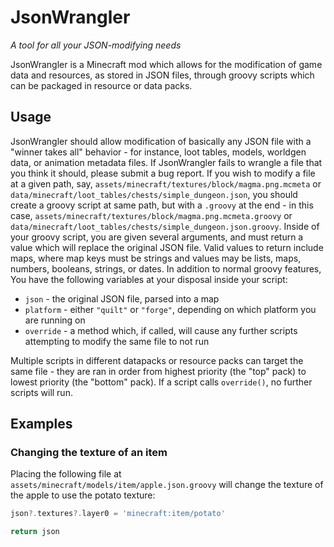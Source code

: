 # JsonWrangler

*A tool for all your JSON-modifying needs*

JsonWrangler is a Minecraft mod which allows for the modification of game data and resources, as stored in JSON files,
through groovy scripts which can be packaged in resource or data packs.

## Usage

JsonWrangler should allow modification of basically any JSON file with a "winner takes all" behavior - for instance,
loot tables, models, worldgen data, or animation metadata files. If JsonWrangler fails to wrangle a file that you think
it should, please submit a bug report. If you wish to modify a file at a given path, say,
`assets/minecraft/textures/block/magma.png.mcmeta` or `data/minecraft/loot_tables/chests/simple_dungeon.json`, you
should create a groovy script at same path, but with a `.groovy` at the end - in this case,
`assets/minecraft/textures/block/magma.png.mcmeta.groovy` or `data/minecraft/loot_tables/chests/simple_dungeon.json.groovy`.
Inside of your groovy script, you are given several arguments, and must return a value which will replace the original
JSON file. Valid values to return include maps, where map keys must be strings and values may be
lists, maps, numbers, booleans, strings, or dates. In addition to normal groovy features, You have the following
variables at your disposal inside your script:

* `json` - the original JSON file, parsed into a map
* `platform` - either `"quilt"` or `"forge"`, depending on which platform you are running on
* `override` - a method which, if called, will cause any further scripts attempting to modify the same file to not run

Multiple scripts in different datapacks or resource packs can target the same file - they are ran in order from highest
priority (the "top" pack) to lowest priority (the "bottom" pack). If a script calls `override()`, no further scripts
will run.

## Examples

### Changing the texture of an item
Placing the following file at `assets/minecraft/models/item/apple.json.groovy` will change the texture of the apple to
use the potato texture:
```groovy
json?.textures?.layer0 = 'minecraft:item/potato'

return json
```
